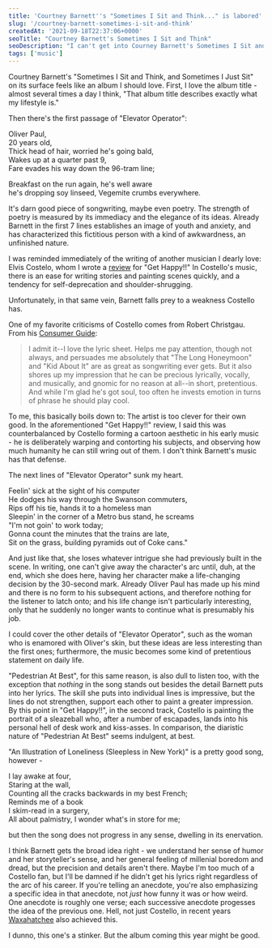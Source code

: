 ```yaml
---
title: 'Courtney Barnett''s "Sometimes I Sit and Think..." is labored'
slug: '/courtney-barnett-sometimes-i-sit-and-think'
createdAt: '2021-09-18T22:37:06+0000'
seoTitle: "Courtney Barnett's Sometimes I Sit and Think"
seoDescription: "I can't get into Courney Barnett's Sometimes I Sit and Think, and Sometimes I Just Sit."
tags: ['music']
---
```


Courtney Barnett's "Sometimes I Sit and Think, and Sometimes I Just Sit" on its surface feels like an album I should love. First, I love the album title - almost several times a day I think, "That album title describes exactly what my lifestyle is."

Then there's the first passage of "Elevator Operator":

Oliver Paul,<br/>
20 years old,<br/>
Thick head of hair, worried he's going bald,<br/>
Wakes up at a quarter past 9,<br/>
Fare evades his way down the 96-tram line;<br/>

Breakfast on the run again, he's well aware<br/>
he's dropping soy linseed, Vegemite crumbs everywhere.

It's darn good piece of songwriting, maybe even poetry. The strength of poetry is measured by its immediacy and the elegance of its ideas. Already Barnett in the first 7 lines establishes an image of youth and anxiety, and has characterized this fictitious person with a kind of awkwardness, an unfinished nature.

I was reminded immediately of the writing of another musician I dearly love: Elvis Costelo, whom I wrote a <a href="https://popularthoughts.blog/elvis-costello-get-happy" target="_blank" rel="noopener noreferrer">review</a> for "Get Happy!!" In Costello's music, there is an ease for writing stories and painting scenes quickly, and a tendency for self-deprecation and shoulder-shrugging.

Unfortunately, in that same vein, Barnett falls prey to a weakness Costello has.

One of my favorite criticisms of Costello comes from Robert Christgau. From his <a href="https://www.robertchristgau.com/get_artist.php?id=1851&name=Elvis+Costello+and+the+Attractions" target="_blank" rel="noopener noreferrer">Consumer Guide</a>:

> I admit it--I love the lyric sheet. Helps me pay attention, though not always, and persuades me absolutely that "The Long Honeymoon" and "Kid About It" are as great as songwriting ever gets. But it also shores up my impression that he can be precious lyrically, vocally, and musically, and gnomic for no reason at all--in short, pretentious. And while I'm glad he's got soul, too often he invests emotion in turns of phrase he should play cool.

To me, this basically boils down to: The artist is too clever for their own good. In the aforementioned "Get Happy!!" review, I said this was counterbalanced by Costello forming a cartoon aesthetic in his early music - he is deliberately warping and contorting his subjects, and observing how much humanity he can still wring out of them. I don't think Barnett's music has that defense.

The next lines of "Elevator Operator" sunk my heart.

Feelin' sick at the sight of his computer<br/>
He dodges his way through the Swanson commuters,<br/>
Rips off his tie, hands it to a homeless man<br/>
Sleepin' in the corner of a Metro bus stand, he screams<br/>
"I'm not goin' to work today;<br/>
Gonna count the minutes that the trains are late,<br/>
Sit on the grass, building pyramids out of Coke cans."

And just like that, she loses whatever intrigue she had previously built in the scene. In writing, one can't give away the character's arc until, duh, at the end, which she does here, having her character make a life-changing decision by the 30-second mark. Already Oliver Paul has made up his mind and there is no form to his subsequent actions, and therefore nothing for the listener to latch onto; and his life change isn't particularly interesting, only that he suddenly no longer wants to continue what is presumably his job.

I could cover the other details of "Elevator Operator", such as the woman who is enamored with Oliver's skin, but these ideas are less interesting than the first ones; furthermore, the music becomes some kind of pretentious statement on daily life.

"Pedestrian At Best", for this same reason, is also dull to listen too, with the exception that _nothing_ in the song stands out besides the detail Barnett puts into her lyrics. The skill she puts into individual lines is impressive, but the lines do not strengthen, support each other to paint a greater impression. By this point in "Get Happy!!", in the second track, Costello is painting the portrait of a sleazeball who, after a number of escapades, lands into his personal hell of desk work and kiss-asses. In comparison, the diaristic nature of "Pedestrian At Best" seems indulgent, at best.

"An Illustration of Loneliness (Sleepless in New York)" is a pretty good song, however -

I lay awake at four,<br/>
Staring at the wall,<br/>
Counting all the cracks backwards in my best French;<br/>
Reminds me of a book<br/>
I skim-read in a surgery,<br/>
All about palmistry, I wonder what's in store for me;

but then the song does not progress in any sense, dwelling in its enervation.

I think Barnett gets the broad idea right - we understand her sense of humor and her storyteller's sense, and her general feeling of millenial boredom and dread, but the precision and details aren't there. Maybe I'm too much of a Costello fan, but I'll be damned if he didn't get his lyrics right regardless of the arc of his career. If you're telling an anecdote, you're also emphasizing a specific idea in that anecdote, not _just_ how funny it was or how weird. One anecdote is roughly one verse; each successive anecdote progesses the idea of the previous one. Hell, not just Costello, in recent years <a href="https://popularthoughts.blog/waxahatchee-out-in-the-storm" target="_blank" rel="noopener noreferrer">Waxahatchee</a> also achieved this.

I dunno, this one's a stinker. But the album coming this year might be good.

